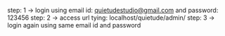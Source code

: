 <!-- admin login email id and password -->

step: 1 -> login using email id: quietudestudio@gmail.com and password: 123456
step: 2 -> access url tying: localhost/quietude/admin/
step: 3 -> login again using same email id and password